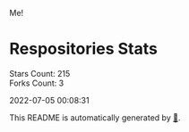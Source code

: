 Me!

# Respositories Stats
Stars Count: 215  
Forks Count: 3

2022-07-05 00:08:31  

This README is automatically generated by [🐰](https://github.com/rnitta/rnitta).
